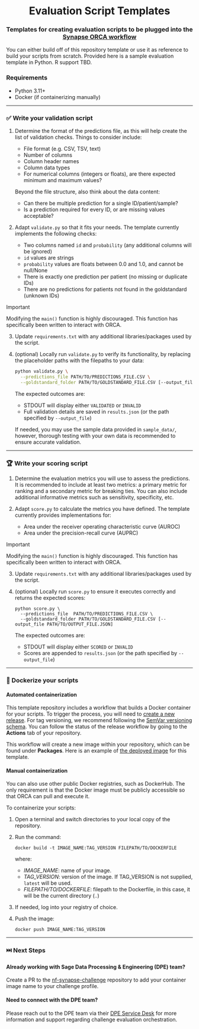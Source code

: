 <h1 align="center">
  Evaluation Script Templates
</h1>
<h3 align="center">
  
  Templates for creating evaluation scripts to be plugged into the [Synapse ORCA workflow]
    
</h3>

You can either build off of this repository template or use it as reference to
build your scripts from scratch. Provided here is a sample evaluation template
in Python. R support TBD.

### Requirements

- Python 3.11+
- Docker (if containerizing manually)

---

### ✅ Write your validation script

1. Determine the format of the predictions file, as this will help create the
   list of validation checks. Things to consider include:

   - File format (e.g. CSV, TSV, text)
   - Number of columns
   - Column header names
   - Column data types
   - For numerical columns (integers or floats), are there expected minimum
     and maximum values?

   Beyond the file structure, also think about the data content:

   - Can there be multiple prediction for a single ID/patient/sample?
   - Is a prediction required for every ID, or are missing values acceptable?

2. Adapt `validate.py` so that it fits your needs. The template currently
   implements the following checks:
   - Two columns named `id` and `probability` (any additional columns will be
     ignored)
   - `id` values are strings
   - `probability` values are floats between 0.0 and 1.0, and cannot be
     null/None
   - There is exactly one prediction per patient (no missing or duplicate IDs)
   - There are no predictions for patients not found in the goldstandard
     (unknown IDs)

> [!IMPORTANT]
> Modifying the `main()` function is highly discouraged. This function has
> specifically been written to interact with ORCA.

3. Update `requirements.txt` with any additional libraries/packages used by the
   script.

4. (optional) Locally run `validate.py` to verify its functionality, by replacing
   the placeholder paths with the filepaths to your data:

   ```bash
   python validate.py \
     --predictions_file PATH/TO/PREDICTIONS_FILE.CSV \
     --goldstandard_folder PATH/TO/GOLDSTANDARD_FILE.CSV [--output_file PATH/TO/OUTPUT_FILE.JSON]
   ```

   The expected outcomes are:

   - STDOUT will display either `VALIDATED` or `INVALID`
   - Full validation details are saved in `results.json` (or the path specified
     by `--output_file`)

   If needed, you may use the sample data provided in `sample_data/`, however,
   thorough testing with your own data is recommended to ensure accurate validation.

---

### 🏆 Write your scoring script

1. Determine the evaluation metrics you will use to assess the predictions. It
   is recommended to include at least two metrics: a primary metric for ranking
   and a secondary metric for breaking ties. You can also include additional
   informative metrics such as sensitivity, specificity, etc.

2. Adapt `score.py` to calculate the metrics you have defined. The template
   currently provides implementations for:
   - Area under the receiver operating characteristic curve (AUROC)
   - Area under the precision-recall curve (AUPRC)

> [!IMPORTANT]
> Modifying the `main()` function is highly discouraged. This function has
> specifically been written to interact with ORCA.

3. Update `requirements.txt` with any additional libraries/packages used by the script.

4. (optional) Locally run `score.py` to ensure it executes correctly and returns
   the expected scores:

   ```
   python score.py \
     --predictions_file  PATH/TO/PREDICTIONS_FILE.CSV \
     --goldstandard_folder PATH/TO/GOLDSTANDARD_FILE.CSV [--output_file PATH/TO/OUTPUT_FILE.JSON]
   ```

   The expected outcomes are:

   - STDOUT will display either `SCORED` or `INVALID`
   - Scores are appended to `results.json` (or the path specified by `--output_file`)

---

### 🐳 Dockerize your scripts

#### Automated containerization

This template repository includes a workflow that builds a Docker container for
your scripts. To trigger the process, you will need to [create a new release].
For tag versioning, we recommend following the [SemVar versioning schema]. You can
follow the status of the release workflow by going to the **Actions** tab of
your repository.

This workflow will create a new image within your repository, which can be found
under **Packages**. Here is an example of [the deployed image] for this template.

#### Manual containerization

You can also use other public Docker registries, such as DockerHub. The only
requirement is that the Docker image must be publicly accessible so that ORCA
can pull and execute it.

To containerize your scripts:

1. Open a terminal and switch directories to your local copy of the repository.

2. Run the command:

   ```
   docker build -t IMAGE_NAME:TAG_VERSION FILEPATH/TO/DOCKERFILE
   ```

   where:

   - _IMAGE_NAME_: name of your image.
   - _TAG_VERSION_: version of the image. If TAG_VERSION is not supplied,
     `latest` will be used.
   - _FILEPATH/TO/DOCKERFILE_: filepath to the Dockerfile, in this case, it will
     be the current directory (`.`)

3. If needed, log into your registry of choice.

4. Push the image:

   ```
   docker push IMAGE_NAME:TAG_VERSION
   ```

---

### ⏭️ Next Steps

#### Already working with Sage Data Processing & Engineering (DPE) team?

Create a PR to the [nf-synapse-challenge] repository to add your container
image name to your challenge profile.

#### Need to connect with the DPE team?

Please reach out to the DPE team via their [DPE Service Desk] for more
information and support regarding challenge evaluation orchestration.


<!-- LINKS -->
[Synapse ORCA workflow]: https://github.com/Sage-Bionetworks-Workflows/nf-synapse-challenge/tree/main
[create a new release]: https://docs.github.com/en/repositories/releasing-projects-on-github/managing-releases-in-a-repository#creating-a-release
[SemVar versioning schema]: https://semver.org/
[the deployed image]: https://github.com/orgs/Sage-Bionetworks-Challenges/packages?repo_name=orca-evaluation-templates
[nf-synapse-challenge]: https://github.com/Sage-Bionetworks-Workflows/nf-synapse-challenge
[DPE Service Desk]: https://sagebionetworks.jira.com/servicedesk/customer/portal/5/group/7/create/51
